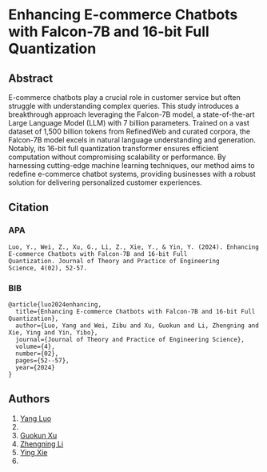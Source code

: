 # Enhancing E-commerce Chatbots with Falcon-7B and 16-bit Full Quantization

## Abstract
E-commerce chatbots play a crucial role in customer service but often struggle with understanding complex
queries. This study introduces a breakthrough approach leveraging the Falcon-7B model, a state-of-the-art Large
Language Model (LLM) with 7 billion parameters. Trained on a vast dataset of 1,500 billion tokens from RefinedWeb and
curated corpora, the Falcon-7B model excels in natural language understanding and generation. Notably, its 16-bit full
quantization transformer ensures efficient computation without compromising scalability or performance. By harnessing
cutting-edge machine learning techniques, our method aims to redefine e-commerce chatbot systems, providing businesses
with a robust solution for delivering personalized customer experiences.

## Citation
### APA
```
Luo, Y., Wei, Z., Xu, G., Li, Z., Xie, Y., & Yin, Y. (2024). Enhancing E-commerce Chatbots with Falcon-7B and 16-bit Full Quantization. Journal of Theory and Practice of Engineering Science, 4(02), 52-57.
```

### BIB
```
@article{luo2024enhancing,
  title={Enhancing E-commerce Chatbots with Falcon-7B and 16-bit Full Quantization},
  author={Luo, Yang and Wei, Zibu and Xu, Guokun and Li, Zhengning and Xie, Ying and Yin, Yibo},
  journal={Journal of Theory and Practice of Engineering Science},
  volume={4},
  number={02},
  pages={52--57},
  year={2024}
}
```
## Authors
1. [Yang Luo](https://github.com/LuoYangDxx)
2.
3. [Guokun Xu](https://github.com/Matthewave)
4. [Zhengning Li](https://github.com/jim9586)
5. [Ying Xie](https://github.com/Florax1218)
6.
